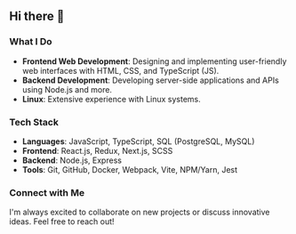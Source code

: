## Hi there 👋

### What I Do
- **Frontend Web Development**: Designing and implementing user-friendly web interfaces with HTML, CSS, and TypeScript (JS).
- **Backend Development**: Developing server-side applications and APIs using Node.js and more.
- **Linux**: Extensive experience with Linux systems.

### Tech Stack
- **Languages**: JavaScript, TypeScript, SQL (PostgreSQL, MySQL)
- **Frontend**: React.js, Redux, Next.js, SCSS
- **Backend**: Node.js, Express
- **Tools**: Git, GitHub, Docker, Webpack, Vite, NPM/Yarn, Jest

### Connect with Me
I'm always excited to collaborate on new projects or discuss innovative ideas. Feel free to reach out!
